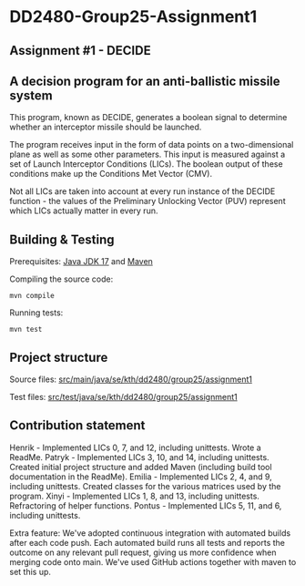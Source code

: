 # DD2480-Group25-Assignment1
## Assignment #1 - DECIDE
## A decision program for an anti-ballistic missile system
This program, known as DECIDE, generates a boolean signal to determine whether an interceptor missile should be launched.

The program receives input in the form of data points on a two-dimensional plane as well as some other parameters.
This input is measured against a set of Launch Interceptor Conditions (LICs). The boolean output of these conditions make up the Conditions Met Vector (CMV).

Not all LICs are taken into account at every run instance of the DECIDE function - the values of the Preliminary Unlocking Vector (PUV) represent which LICs actually matter in every run.

## Building & Testing
Prerequisites: [Java JDK 17](https://www.oracle.com/java/technologies/javase/jdk17-archive-downloads.html) and [Maven](https://maven.apache.org/)

Compiling the source code:
```
mvn compile
```

Running tests:
```
mvn test
```

## Project structure
Source files:
[src/main/java/se/kth/dd2480/group25/assignment1](src/main/java/se/kth/dd2480/group25/assignment1)

Test files:
[src/test/java/se/kth/dd2480/group25/assignment1](src/test/java/se/kth/dd2480/group25/assignment1)

## Contribution statement
Henrik - Implemented LICs 0, 7, and 12, including unittests. Wrote a ReadMe.
Patryk - Implemented LICs 3, 10, and 14, including unittests. Created initial project structure and added Maven (including build tool documentation in the ReadMe).
Emilia - Implemented LICs 2, 4, and 9, including unittests. Created classes for the various matrices used by the program.
Xinyi - Implemented LICs 1, 8, and 13, including unittests. Refractoring of helper functions.
Pontus - Implemented LICs 5, 11, and 6, including unittests.

Extra feature: We've adopted continuous integration with automated builds after each code push. Each automated build runs all tests and reports the outcome on any relevant pull request, giving us more confidence when merging code onto main. We've used GitHub actions together with maven to set this up. 
